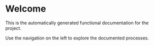 # Welcome

This is the automatically generated functional documentation for the project. 

Use the navigation on the left to explore the documented processes.